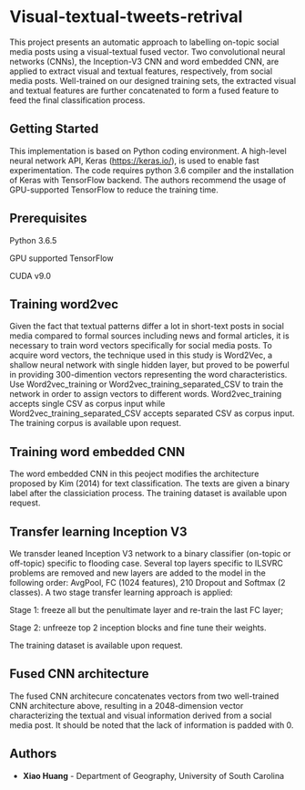 # Visual-textual-tweets-retrival
This project presents an automatic approach to labelling on-topic social media posts using a visual-textual fused vector. Two convolutional neural networks (CNNs), the Inception-V3 CNN and word embedded CNN, are applied to extract visual and textual features, respectively, from social media posts. Well-trained on our designed training sets, the extracted visual and textual features are further concatenated to form a fused feature to feed the final classification process.

## Getting Started

This implementation is based on Python coding environment. A high-level neural network API, Keras (https://keras.io/), is used to enable fast experimentation. The code requires python 3.6 compiler and the installation of Keras with TensorFlow backend. The authors recommend the usage of GPU-supported TensorFlow to reduce the training time. 

## Prerequisites

Python 3.6.5

GPU supported TensorFlow

CUDA v9.0

## Training word2vec
Given the fact that textual patterns differ a lot in short-text posts in social media compared to formal sources including news and formal articles, it is necessary to train word vectors specifically for social media posts. To acquire word vectors, the technique used in this study is Word2Vec, a shallow neural network with single hidden layer, but proved to be powerful in providing 300-dimention vectors representing the word characteristics. Use Word2vec_training or Word2vec_training_separated_CSV to train the network in order to assign vectors to different words. Word2vec_training accepts single CSV as corpus input while Word2vec_training_separated_CSV accepts separated CSV as corpus input. The training corpus is available upon request.

## Training word embedded CNN
The word embedded CNN in this peoject modifies the architecture proposed by Kim (2014) for text classification. The texts are given a binary label after the classiciation process. The training dataset is available upon request. 

## Transfer learning Inception V3
We transder leaned Inception V3 network to a binary classifier (on-topic or off-topic) specific to flooding case. Several top layers specific to ILSVRC problems are removed and new layers are added to the model in the following order: AvgPool, FC (1024 features),
210 Dropout and Softmax (2 classes). A two stage transfer learning approach is applied:

Stage 1: freeze all but the penultimate layer and re-train the last FC layer;

Stage 2: unfreeze top 2 inception blocks and fine tune their weights.

The training dataset is available upon request.

## Fused CNN architecture
The fused CNN architecure concatenates vectors from two well-trained CNN architecture above, resulting in a 2048-dimension vector characterizing the textual and visual information derived from a social media post. It should be noted that the lack of information is padded with 0.

## Authors

* **Xiao Huang** - Department of Geography, University of South Carolina

